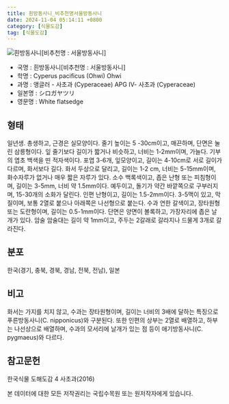 ```yaml
---
title: 흰방동사니_비추천명서울방동사니
date: 2024-11-04 05:14:11 +0800
category: [식물도감]
tag: [식물도감]
---
```




![흰방동사니[비추천명 : 서울방동사니]](/fileUpload/plants/basic/Cyperaceae/Cyperus/5653/5653_1_th2.jpg)
- 국명 : 흰방동사니[비추천명 : 서울방동사니]
- 학명 : Cyperus pacificus (Ohwi) Ohwi
- 과명 : 앵글러 - 사초과 (Cyperaceae) APG Ⅳ- 사초과 (Cyperaceae)
- 일본명 : シロガヤツリ
- 영문명 : White flatsedge


## 형태
일년생. 총생하고, 근경은 실모양이다. 줄기 높이는 5 -30cm이고, 매끈하며, 단면은 눌린 삼릉형이다. 잎 줄기보다 길이가 짧거나 비슷하고, 너비는 1-2mm이며, 가늘다. 기부의 엽초 백색을 띤 적자색이다. 포엽 3-6개, 잎모양이고, 길이는 4-10cm로 서로 길이가 다르며, 화서보다 길다. 화서 두상으로 달리고, 길이는 1-2 cm, 너비는 5-15mm이며, 화수자루가 없거나 매우 짧은 자루가 있다. 소수 백록색이고, 좁은 난형 또는 피침형이며, 길이는 3-5mm, 너비 약 1.5mm이다. 예두이고, 돌기가 약간 바깥쪽으로 구부러지며, 15-30개의 소화가 달린다. 인편 난형이고, 길이는 1.5-2mm이다. 3-5맥이 있고, 막질이며, 보통 2열로 붙으나 아래쪽은 나선형으로 붙는다. 수과 연한 갈색이고, 장타원형 또는 도란형이며, 길이는 0.5-1mm이다. 단면은 양면이 볼록하고, 가장자리에 좁은 날개가 있다. 암술 암술대는 길이 약 1mm이고, 주두는 2갈래로 갈라지나 드물게 3개로 갈라진다.
## 분포
한국(경기, 충북, 경북, 경남, 전북, 전남), 일본
## 비고
화서는 가지를 치지 않고, 수과는 장타원형이며, 길이는 너비의 3배에 달하는 특징으로 푸른방동사니(C. nipponicus)와 구분된다. 또한 인편의 상부는 2열로 배열하고, 하부는 나선상으로 배열하며, 수과의 모서리에 날개가 있는 점 등이 애기방동사니(C. pygmaeus)와 다르다.
## 참고문헌
한국식물 도해도감 4 사초과(2016)






본 데이터에 대한 모든 저작권리는 국립수목원 또는 원저작자에게 있습니다.
